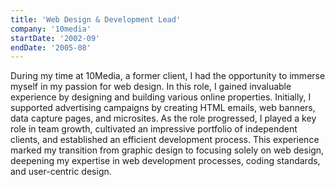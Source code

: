 ```yaml
---
title: 'Web Design & Development Lead'
company: '10media'
startDate: '2002-09'
endDate: '2005-08'
---
```


During my time at 10Media, a former client, I had the opportunity to immerse myself in my passion for web design. In this role, I gained invaluable experience by designing and building various online properties. Initially, I supported advertising campaigns by creating HTML emails, web banners, data capture pages, and microsites. As the role progressed, I played a key role in team growth, cultivated an impressive portfolio of independent clients, and established an efficient development process. This experience marked my transition from graphic design to focusing solely on web design, deepening my expertise in web development processes, coding standards, and user-centric design.
